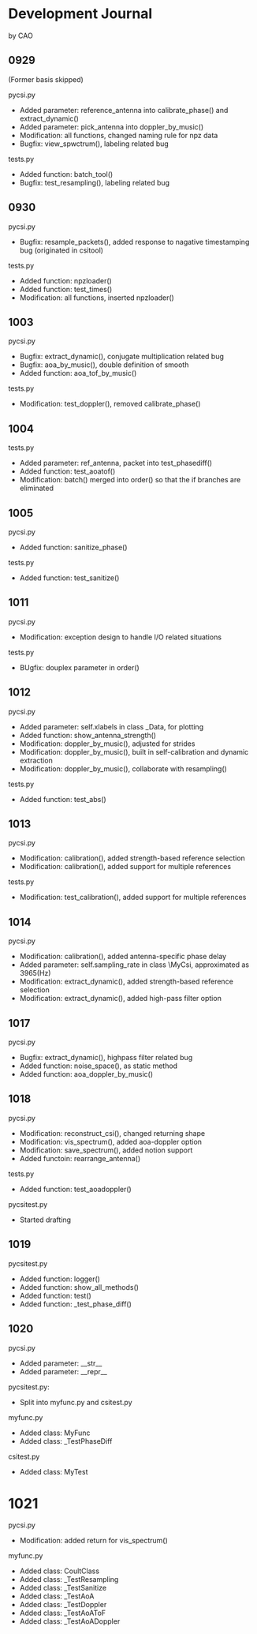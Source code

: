 # Development Journal
by CAO

## 0929
(Former basis skipped)

pycsi.py
- Added parameter: reference_antenna into calibrate_phase() and extract_dynamic()
- Added parameter: pick_antenna into doppler_by_music()
- Modification: all functions, changed naming rule for npz data
- Bugfix: view_spwctrum(), labeling related bug

tests.py
- Added function: batch_tool()
- Bugfix: test_resampling(), labeling related bug

## 0930

pycsi.py
- Bugfix: resample_packets(), added response to nagative timestamping bug (originated in csitool)

tests.py
- Added function: npzloader()
- Added function: test_times()
- Modification: all functions, inserted npzloader()

## 1003

pycsi.py
- Bugfix: extract_dynamic(), conjugate multiplication related bug
- Bugfix: aoa_by_music(), double definition of smooth
- Added function: aoa_tof_by_music()

tests.py
- Modification: test_doppler(), removed calibrate_phase()

## 1004

tests.py
- Added parameter: ref_antenna, packet into test_phasediff()
- Added function: test_aoatof()
- Modification: batch() merged into order() so that the if branches are eliminated

## 1005

pycsi.py
- Added function: sanitize_phase()

tests.py
- Added function: test_sanitize()

## 1011

pycsi.py
- Modification: exception design to handle I/O related situations

tests.py
- BUgfix: douplex parameter in order()

## 1012

pycsi.py
- Added parameter: self.xlabels in class \_Data, for plotting
- Added function: show_antenna_strength()
- Modification: doppler_by_music(), adjusted for strides
- Modification: doppler_by_music(), built in self-calibration and dynamic extraction
- Modification: doppler_by_music(), collaborate with resampling()

tests.py
- Added function: test_abs()

## 1013

pycsi.py
- Modification: calibration(), added strength-based reference selection
- Modification: calibration(), added support for multiple references

tests.py
- Modification: test_calibration(), added support for multiple references

## 1014

pycsi.py
- Modification: calibration(), added antenna-specific phase delay
- Added parameter: self.sampling_rate in class \MyCsi, approximated as 3965(Hz)
- Modification: extract_dynamic(), added strength-based reference selection
- Modification: extract_dynamic(), added high-pass filter option

## 1017

pycsi.py
- Bugfix: extract_dynamic(), highpass filter related bug
- Added function: noise_space(), as static method
- Added function: aoa_doppler_by_music()

## 1018

pycsi.py
- Modification: reconstruct_csi(), changed returning shape
- Modification: vis_spectrum(), added aoa-doppler option
- Modification: save_spectrum(), added notion support
- Added functoin: rearrange_antenna()

tests.py
- Added function: test_aoadoppler()

pycsitest.py
- Started drafting

## 1019

pycsitest.py
- Added function: logger()
- Added function: show_all_methods()
- Added function: test()
- Added function: \_test_phase_diff()

## 1020

pycsi.py
- Added parameter: \_\_str__
- Added parameter: \_\_repr__

pycsitest.py:
- Split into myfunc.py and csitest.py

myfunc.py
- Added class: MyFunc
- Added class: \_TestPhaseDiff

csitest.py
- Added class: MyTest

# 1021

pycsi.py
- Modification: added return for vis_spectrum()

myfunc.py
- Added class: CoultClass
- Added class: \_TestResampling
- Added class: \_TestSanitize
- Added class: \_TestAoA
- Added class: \_TestDoppler
- Added class: \_TestAoAToF
- Added class: \_TestAoADoppler
